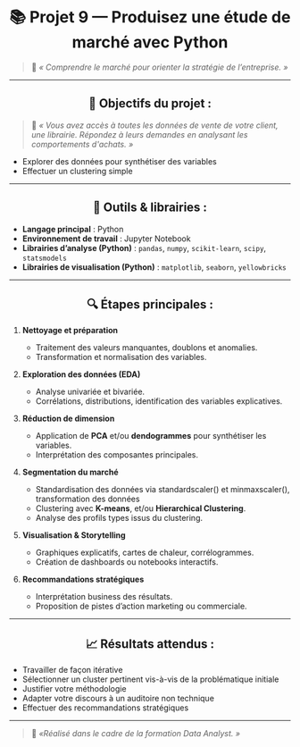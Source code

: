 <h1 align="center"> 📚 Projet 9 — Produisez une étude de marché avec Python </h1>

> 🧠 *« Comprendre le marché pour orienter la stratégie de l’entreprise. »*

---

<h2 align="center"> 🎯 Objectifs du projet : </h2>

> 🧠 *« Vous avez accès à toutes les données de vente de votre client, une librairie. Répondez à leurs demandes en analysant les comportements d'achats. »*

- Explorer des données pour synthétiser des variables
- Effectuer un clustering simple

---

<h2 align="center"> 🧰 Outils & librairies : </h2>


- **Langage principal** : Python 
- **Environnement de travail** : Jupyter Notebook
- **Librairies d’analyse (Python)** : `pandas`, `numpy`, `scikit-learn`, `scipy`, `statsmodels`  
- **Librairies de visualisation (Python)** : `matplotlib`, `seaborn`, `yellowbricks`   

---

<h2 align="center"> 🔍 Étapes principales : </h2>

1. **Nettoyage et préparation**  
   - Traitement des valeurs manquantes, doublons et anomalies.  
   - Transformation et normalisation des variables.

2. **Exploration des données (EDA)**  
   - Analyse univariée et bivariée.  
   - Corrélations, distributions, identification des variables explicatives.

3. **Réduction de dimension**  
   - Application de **PCA** et/ou **dendogrammes** pour synthétiser les variables.  
   - Interprétation des composantes principales.

4. **Segmentation du marché**  
   - Standardisation des données via standardscaler() et minmaxscaler(), transformation des données
   - Clustering avec **K-means**, et/ou **Hierarchical Clustering**.  
   - Analyse des profils types issus du clustering.

5. **Visualisation & Storytelling**  
   - Graphiques explicatifs, cartes de chaleur, corrélogrammes.  
   - Création de dashboards ou notebooks interactifs.

6. **Recommandations stratégiques**  
   - Interprétation business des résultats.  
   - Proposition de pistes d’action marketing ou commerciale.

---

<h2 align="center"> 📈 Résultats attendus : </h2>

- Travailler de façon itérative
- Sélectionner un cluster pertinent vis-à-vis de la problématique initiale
- Justifier votre méthodologie
- Adapter votre discours à un auditoire non technique
- Effectuer des recommandations stratégiques

---

> 📌 *«Réalisé dans le cadre de la formation Data Analyst. »*
